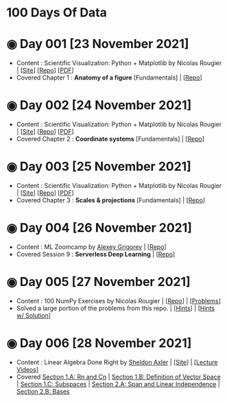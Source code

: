 # 100 Days Of Data

# ◉ Day 001 [23 November 2021]
* Content : Scientific Visualization: Python + Matplotlib by Nicolas Rougier | [[Site](https://www.labri.fr/perso/nrougier/scientific-visualization.html)] [[Repo](https://github.com/rougier/scientific-visualization-book)] [[PDF](https://hal.inria.fr/hal-03427242/document)]
* Covered Chapter 1 : __Anatomy of a figure__ [Fundamentals] | [[Repo](https://github.com/rougier/scientific-visualization-book/tree/master/code/anatomy)]

# ◉ Day 002 [24 November 2021]
* Content : Scientific Visualization: Python + Matplotlib by Nicolas Rougier | [[Site](https://www.labri.fr/perso/nrougier/scientific-visualization.html)] [[Repo](https://github.com/rougier/scientific-visualization-book)] [[PDF](https://hal.inria.fr/hal-03427242/document)]
* Covered Chapter 2 : __Coordinate systems__ [Fundamentals] | [[Repo](https://github.com/rougier/scientific-visualization-book/tree/master/code/coordinates)]

# ◉ Day 003 [25 November 2021]
* Content : Scientific Visualization: Python + Matplotlib by Nicolas Rougier | [[Site](https://www.labri.fr/perso/nrougier/scientific-visualization.html)] [[Repo](https://github.com/rougier/scientific-visualization-book)] [[PDF](https://hal.inria.fr/hal-03427242/document)]
* Covered Chapter 3 : __Scales & projections__ [Fundamentals] | [[Repo](https://github.com/rougier/scientific-visualization-book/tree/master/code/scales-projections)]

# ◉ Day 004 [26 November 2021]
* Content : ML Zoomcamp by [Alexey Grigorev](https://alexeygrigorev.com) | [[Repo](https://github.com/alexeygrigorev/mlbookcamp-code/tree/master/course-zoomcamp)]
* Covered Session 9 : __Serverless Deep Learning__ | [[Repo](https://github.com/alexeygrigorev/mlbookcamp-code/tree/master/course-zoomcamp/09-serverless)]

# ◉ Day 005 [27 November 2021]
* Content : 100 NumPy Exercises by Nicolas Rougier | [[Repo](https://github.com/rougier/numpy-100)] | [[Problems](https://github.com/rougier/numpy-100/blob/master/100_Numpy_exercises.md)]
* Solved a large portion of the problems from this repo. | [[Hints](https://github.com/rougier/numpy-100/blob/master/100_Numpy_exercises_with_hints.md)] | [[Hints w/ Solution](https://github.com/rougier/numpy-100/blob/master/100_Numpy_exercises_with_hints_with_solutions.md)]

# ◉ Day 006 [28 November 2021]
* Content : Linear Algebra Done Right by [Sheldon Axler](https://axler.net/) | [[Site](https://linear.axler.net/)] | [[Lecture Videos](https://linear.axler.net/LADRvideos.html)]
* Covered [Section 1.A: Rn and Cn](https://www.youtube.com/watch?v=lsRbaLl0PL8) | [Section 1.B: Definition of Vector Space](https://www.youtube.com/watch?v=rk__T8_kVc8) | [Section 1.C: Subspaces](https://www.youtube.com/watch?v=IG-aN3VHr1I) | [Section 2.A: Span and Linear Independence](https://www.youtube.com/watch?v=cRCaud-3AsY) | [Section 2.B: Bases](https://www.youtube.com/watch?v=mksFS97_RMs)
